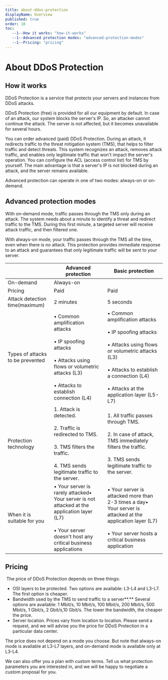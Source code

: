 ```yaml
---
title: about-ddos-protection
displayName: Overview
published: true
order: 10
toc:
   --1--How it works: "how-it-works"
   --1--Advanced protection modes: "advanced-protection-modes"
   --1--Pricing: "pricing"
---
```

# About DDoS Protection

## How it works

DDoS Protection is a service that protects your servers and instances from DDoS attacks.

DDoS Protection (free) is provided for all our equipment by default. In case of an attack, our system blocks the server's IP. So, an attacker cannot continue the attack. The server is not affected, but it becomes unavailable for several hours.

You can order advanced (paid) DDoS Protection. During an attack, it redirects traffic to the threat mitigation system (TMS), that helps to filter traffic and detect threats. This system recognizes an attack, removes attack traffic, and enables only legitimate traffic that won't impact the server's operation. You can configure the ACL (access control list) for TMS by yourself. The main advantage is that a server's IP is not blocked during an attack, and the server remains available.

Advanced protection can operate in one of two modes: always-on or on-demand.

## Advanced protection modes

With on-demand mode, traffic passes through the TMS only during an attack. The system needs about a minute to identify a threat and redirect traffic to the TMS. During this first minute, a targeted server will receive attack traffic, and then filtered one.

With always-on mode, your traffic passes through the TMS all the time, even when there is no attack. This protection provides immediate response to an attack and guarantees that only legitimate traffic will be sent to your server.


|                                         |  Advanced protection                                                                                                                                         | Basic protection                                                                                                                                                                                  |
|-----------------------------------------|------------------------------------------------------------------------------------------------------------------------------------------------------------------|---------------------------------------------------------------------------------------------------------------------------------------------------------------------------------------------------|
| On-demand                           | Always-on                                                                                                                                                        |
| Pricing                             | Paid                                                                                                                                                         | Paid                                                                                                                                                                                              | Free                                                                                                       |
| Attack detection time(maximum)      | 2 minutes                                                                                                                                                  | 5 seconds                                                                                                                                                                                   | 3 minutes                                                                                            |
| Types of attacks to be prevented  | • Common amplification attacks<br><br>• IP spoofing attacks<br><br>• Attacks using flows or volumetric attacks (L3)<br><br>• Attacks to establish connection (L4)            | • Common amplification attacks<br><br>• IP spoofing attacks<br><br>• Attacks using flows or volumetric attacks (L3)<br><br>• Attacks to establish a connection (L4)<br><br>• Attacks at the application layer (L5-L7) | • Common amplification attacks• IP spoofing attacks                                                  |
| Protection technology               | 1. Attack is detected.<br><br>2. Traffic is redirected to TMS.<br><br>3. TMS filters the traffic.<br><br>4. TMS sends legitimate traffic to the server.                        | 1. All traffic passes through TMS.<br><br>2. In case of attack, TMS immediately filters the traffic.<br><br>3. TMS sends legitimate traffic to the server.                                              | 1. Attack is detected.<br><br>2. The attacked IP is blocked for a while.                                 |
| When it is suitable for you       | • Your server is rarely attacked• Your server is not attacked at the application layer (L7)<br><br>• Your server doesn't host any critical business applications | • Your server is attacked more than 2-3 times a day• Your server is attacked at the application layer (L7)<br><br>• Your server hosts a critical business application                           | • Your server is hardly ever attacked<br><br>• Your server doesn't host any critical business applications |

## Pricing

 The price of DDoS Protection depends on three things:

- OSI layers to be protected. Two options are available: L3-L4 and L3-L7. The first option is cheaper.
- Bandwidth used by the TMS to send traffic to a server**.** Several options are available: 1 Mbit/s, 10 Mbit/s, 100 Mbit/s, 200 Mbit/s, 500 Mbit/s, 1 Gbit/s, 2 Gbit/s,10 Gbit/s. The lower the bandwidth, the cheaper the price. 
- Server location. Prices vary from location to location. Please send a request, and we will advise you the price for DDoS Protection in a particular data center. 

The price does not depend on a mode you choose. But note that always-on mode is available at L3-L7 layers, and on-demand mode is available only at L3-L4.

We can also offer you a plan with custom terms. Tell us what protection parameters you are interested in, and we will be happy to negotiate a custom proposal for you.

